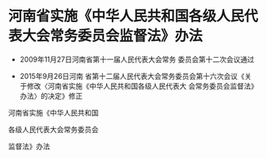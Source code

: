 # 河南省实施《中华人民共和国各级人民代表大会常务委员会监督法》办法

- 2009年11月27日河南省第十一届人民代表大会常务
委员会第十二次会议通过

- 2015年9月26日河南
省第十二届人民代表大会常务委员会第十六次会议《关
于修改〈河南省实施《中华人民共和国各级人民代表大
会常务委员会监督法》办法〉的决定》修正

<!-- INFO END -->

河南省实施《中华人民共和国

各级人民代表大会常务委员会

监督法》办法
